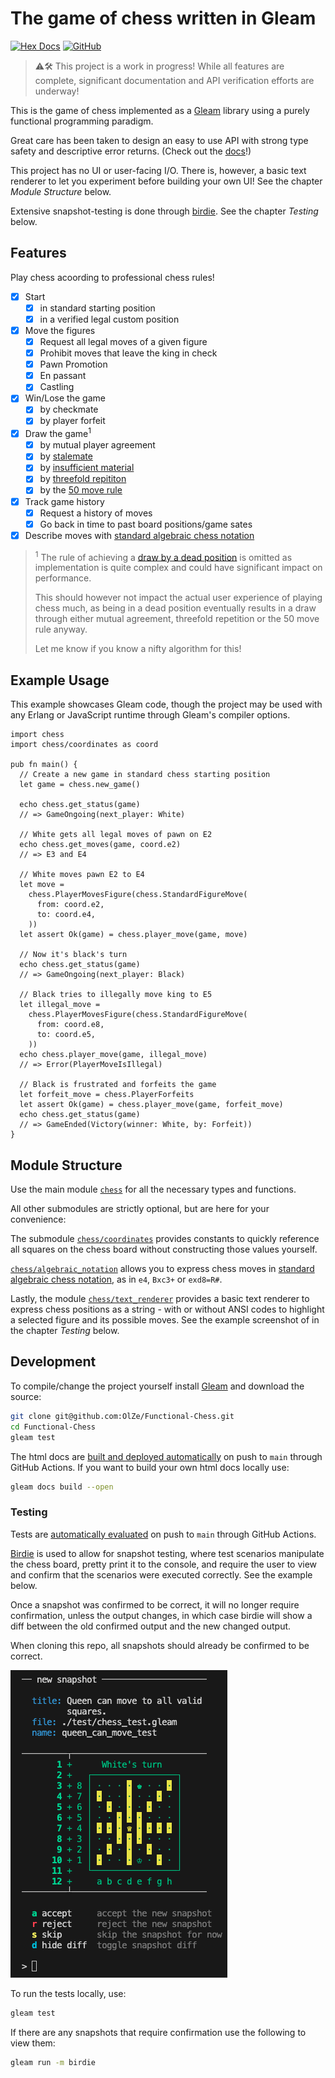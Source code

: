 # The game of chess written in Gleam

[![Hex Docs](https://img.shields.io/badge/hex-docs-ffaff3)](https://olze.github.io/Functional-Chess/chess.html)
[![GitHub](https://img.shields.io/badge/GitHub-source-blue)](https://github.com/OlZe/Functional-Chess)

> ⚠️🛠️ This project is a work in progress! While all features are complete, significant documentation and API verification efforts are underway!

This is the game of chess implemented as a [Gleam](https://gleam.run/) library using a purely functional programming paradigm.

Great care has been taken to design an easy to use API with strong type safety and descriptive error returns. (Check out the [docs](https://olze.github.io/Functional-Chess/chess.html)!)

This project has no UI or user-facing I/O. There is, however, a basic text renderer to let you experiment before building your own UI! See the chapter *Module Structure* below.

Extensive snapshot-testing is done through [birdie](https://hexdocs.pm/birdie/). See the chapter *Testing* below.

## Features

Play chess acoording to professional chess rules!

- [x] Start
  - [x] in standard starting position 
  - [x] in a verified legal custom position
- [x] Move the figures
  - [x] Request all legal moves of a given figure
  - [x] Prohibit moves that leave the king in check
  - [x] Pawn Promotion
  - [x] En passant
  - [x] Castling
- [x] Win/Lose the game
  - [x] by checkmate
  - [x] by player forfeit
- [x] Draw the game<sup>1</sup>
  - [x] by mutual player agreement
  - [x] by [stalemate](https://www.chess.com/terms/draw-chess#stalemate)
  - [x] by [insufficient material](https://www.chess.com/terms/draw-chess#dead-position)
  - [x] by [threefold repititon](https://www.chess.com/terms/draw-chess#threefold-repetition)
  - [x] by the [50 move rule](https://www.chess.com/terms/draw-chess#fifty-move-rule)
- [x] Track game history
  - [x] Request a history of moves 
  - [x] Go back in time to past board positions/game sates
- [x] Describe moves with [standard algebraic chess notation](https://www.chess.com/terms/chess-notation)

> <sup>1</sup> The rule of achieving a [draw by a dead position](https://www.chess.com/terms/draw-chess#dead-position) is omitted as implementation is quite complex and could have significant impact on performance.
> 
> This should however not impact the actual user experience of playing chess much, as being in a dead position eventually results in a draw through either mutual agreement, threefold repetition or the 50 move rule anyway.
>
> Let me know if you know a nifty algorithm for this!


## Example Usage

This example showcases Gleam code, though the project may be used with any Erlang or JavaScript runtime through Gleam's compiler options.

```gleam
import chess
import chess/coordinates as coord

pub fn main() {
  // Create a new game in standard chess starting position
  let game = chess.new_game()

  echo chess.get_status(game)
  // => GameOngoing(next_player: White)

  // White gets all legal moves of pawn on E2
  echo chess.get_moves(game, coord.e2)
  // => E3 and E4

  // White moves pawn E2 to E4
  let move =
    chess.PlayerMovesFigure(chess.StandardFigureMove(
      from: coord.e2,
      to: coord.e4,
    ))
  let assert Ok(game) = chess.player_move(game, move)

  // Now it's black's turn
  echo chess.get_status(game)
  // => GameOngoing(next_player: Black)

  // Black tries to illegally move king to E5
  let illegal_move =
    chess.PlayerMovesFigure(chess.StandardFigureMove(
      from: coord.e8,
      to: coord.e5,
    ))
  echo chess.player_move(game, illegal_move)
  // => Error(PlayerMoveIsIllegal)

  // Black is frustrated and forfeits the game
  let forfeit_move = chess.PlayerForfeits
  let assert Ok(game) = chess.player_move(game, forfeit_move)
  echo chess.get_status(game)
  // => GameEnded(Victory(winner: White, by: Forfeit))
}
```

## Module Structure

Use the main module [`chess`](https://olze.github.io/Functional-Chess/chess.html) for all the necessary types and functions.

All other submodules are strictly optional, but are here for your convenience:

The submodule [`chess/coordinates`](https://olze.github.io/Functional-Chess/chess/coordinates.html) provides constants to quickly reference all squares on the chess board without constructing those values yourself.

[`chess/algebraic_notation`](https://olze.github.io/Functional-Chess/chess/algebraic_notation.html) allows you to express chess moves in [standard algebraic chess notation](https://www.chess.com/terms/chess-notation), as in `e4`, `Bxc3+` or `exd8=R#`.

Lastly, the module [`chess/text_renderer`](https://olze.github.io/Functional-Chess/chess/text_renderer.html) provides a basic text renderer to express chess positions as a string - with or without ANSI codes to highlight a selected figure and its possible moves. See the example screenshot of in the chapter *Testing* below.


## Development

To compile/change the project yourself install [Gleam](https://gleam.run/) and download the source:

```sh
git clone git@github.com:OlZe/Functional-Chess.git
cd Functional-Chess
gleam test
```

The html docs are [built and deployed automatically](https://github.com/OlZe/Functional-Chess/blob/main/.github/workflows/publish_docs.yml) on push to `main` through GitHub Actions. If you want to build your own html docs locally use:

```sh
gleam docs build --open
```

### Testing

Tests are [automatically evaluated](https://github.com/OlZe/Functional-Chess/blob/main/.github/workflows/test.yml) on push to `main` through GitHub Actions.

[Birdie](https://hexdocs.pm/birdie/) is used to allow for snapshot testing, where test scenarios manipulate the chess board, pretty print it to the console, and require the user to view and confirm that the scenarios were executed correctly. See the example below.

Once a snapshot was confirmed to be correct, it will no longer require confirmation, unless the output changes, in which case birdie will show a diff between the old confirmed output and the new changed output.

When cloning this repo, all snapshots should already be confirmed to be correct.

![An example screenshot of a new snapshot where a chess board is pretty printed to console, with the queen's moves highlighted. The test asks to confirm whether the queen's moves are correct.](https://github.com/OlZe/Functional-Chess/blob/main/birdie_snapshot_example.png?raw=true)


To run the tests locally, use:

```sh
gleam test
```

If there are any snapshots that require confirmation use the following to view them:
```sh
gleam run -m birdie
```
